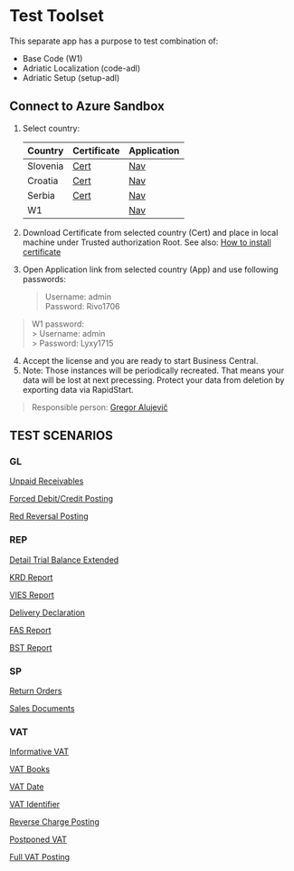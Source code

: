 # Test Toolset

This separate app has a purpose to test combination of:
- Base Code (W1)
- Adriatic Localization (code-adl)
- Adriatic Setup (setup-adl)

## Connect to Azure Sandbox

1. Select country:

    Country|Certificate|Application
    -------|-----------|-----------
    Slovenia|[Cert](http://w1-130-24838-si.westeurope.azurecontainer.io:8080/certificate.cer)|[Nav](https://w1-130-24838-si.westeurope.azurecontainer.io/NAV)
    Croatia|[Cert](http://w1-130-24838-hr.westeurope.azurecontainer.io:8080/certificate.cer)|[Nav](https://w1-130-24838-hr.westeurope.azurecontainer.io/NAV)
    Serbia|[Cert](http://w1-130-24838-rs.westeurope.azurecontainer.io:8080/certificate.cer)|[Nav](https://w1-130-24838-rs.westeurope.azurecontainer.io/nav/)
    W1||[Nav](https://w1-130-25789.westeurope.azurecontainer.io/NAV/)

2. Download Certificate from selected country (Cert) and place in local machine under Trusted authorization Root. See also: [How to install certificate](https://msdn.microsoft.com/en-us/library/cc750534.aspx?f=255&MSPPError=-2147217396)
3. Open Application link from selected country (App) and use following passwords:
    > Username: admin<br>
    > Password: Rivo1706<br>
> W1 password:<br>
    > Username: admin<br>
    > Password: Lyxy1715<br>
4. Accept the license and you are ready to start Business Central.
5. Note: Those instances will be periodically recreated. That means your data will be lost at next precessing. Protect your data from deletion by exporting data via RapidStart.

> Responsible person: [Gregor Alujevič](https://github.com/gregoral)



## TEST SCENARIOS

### GL

[Unpaid Receivables](UnpaidReceivables.md)<br>

[Forced Debit/Credit Posting](ForcedDebitCrediPosting.md)<br>

[Red Reversal Posting](RedReversalPosting.md)

### REP

[Detail Trial Balance Extended](DetailTrialBalanceExtended.md)<br>

[KRD Report](KRDReport.md)<br>

[VIES Report](VIESReport.md)<br>

[Delivery Declaration](PDOReport.md)<br>

[FAS Report](FASReport.md)<br>

[BST Report](BSTReport.md)<br>

### SP

[Return Orders](ReturnOrders.md)<br>

[Sales Documents](SalesDocuments.md)<br>

### VAT

[Informative VAT](InformativeVAT.md)<br>

[VAT Books](VATBooks.md)<br>

[VAT Date](VATDate.md)<br>

[VAT Identifier](VATIdentifier.md)<br>

[Reverse Charge Posting](ReverseChargePosting.md)<br>

[Postponed VAT](PostponedReverseChargePosting.md)<br>

[Full VAT Posting](FullVATPosting.md)